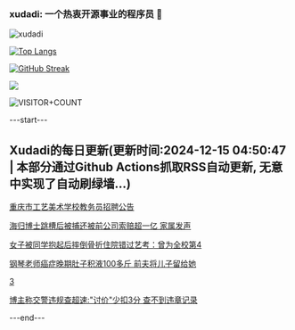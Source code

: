 ### xudadi: 一个热衷开源事业的程序员 👋

![xudadi](https://github-readme-stats-git-masterorgs-github-readme-stats-team.vercel.app/api?username=xudadi)

[![Top Langs](https://github-readme-stats.vercel.app/api/top-langs/?username=xudadi)](https://github.com/anuraghazra/github-readme-stats)

[![GitHub Streak](https://streak-stats.demolab.com?user=xudadi&locale=zh_Hans)](https://git.io/streak-stats)

![](https://raw.githubusercontent.com/xudadi/xudadi/main/assets/github-contribution-grid-snake.svg)

![VISITOR+COUNT](https://komarev.com/ghpvc/?username=xudadi&label=VISITOR+COUNT)


---start---

## Xudadi的每日更新(更新时间:2024-12-15 04:50:47 | 本部分通过Github Actions抓取RSS自动更新, 无意中实现了自动刷绿墙...)

[重庆市工艺美术学校教务员招聘公告](https://www.gongkaoleida.com/article/2230476)

[海归博士跳槽后被捕还被前公司索赔超一亿 家属发声](https://m.163.com/news/article/JJCTU4C70530JPVV.html)

[女子被同学抱起后摔倒骨折住院错过艺考：曾为全校第4](https://m.163.com/news/article/JJCNFAN5051492T3.html)

[钢琴老师癌症晚期肚子积液100多斤 前夫将儿子留给她](https://m.163.com/news/article/JJCMREV5053469LG.html)

[3](https://m.163.com/touch/news/sub/domestic)

[博主称交警违规查超速:"讨价"少扣3分 查不到违章记录](https://m.163.com/news/article/JJCMAQCL053469LG.html)

---end---
